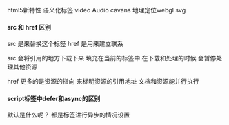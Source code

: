 html5新特性
语义化标签
video Audio
cavans
地理定位webgl
svg

#### src 和 href 区别
src 是来替换这个标签
href 是用来建立联系

src 会将引用的地方下载下来 填充在当前的标签中
在下载和处理的时候 会暂停处理其他资源

href 更多的是资源的指向 来标明资源的引用地址
文档和资源能并行执行

#### script标签中defer和async的区别
默认是什么呢？
都是标签进行异步的情况设置
